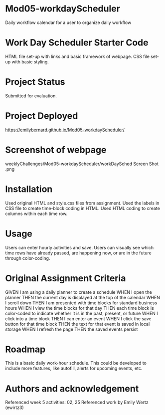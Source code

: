 # Mod05-workdayScheduler
Daily workflow calendar for a user to organize daily workflow

# Work Day Scheduler Starter Code
HTML file set-up with links and basic framework of webpage.
CSS file set-up with basic styling.

# Project Status
Submitted for evaluation.

# Project Deployed
https://emilybernard.github.io/Mod05-workdayScheduler/

# Screenshot of webpage
weeklyChallenges/Mod05-workdayScheduler/workDaySched Screen Shot .png

# Installation
Used original HTML and style.css files from assignment.
Used the labels in CSS file to create time-block coding in HTML.
Used HTML coding to create columns within each time row.


# Usage
Users can enter hourly activities and save.
Users can visually see which time rows have already passed, are happening now, or are in the future through color-coding.


# Original Assignment Criteria
GIVEN I am using a daily planner to create a schedule
WHEN I open the planner
THEN the current day is displayed at the top of the calendar
WHEN I scroll down
THEN I am presented with time blocks for standard business hours
WHEN I view the time blocks for that day
THEN each time block is color-coded to indicate whether it is in the past, present, or future
WHEN I click into a time block
THEN I can enter an event
WHEN I click the save button for that time block
THEN the text for that event is saved in local storage
WHEN I refresh the page
THEN the saved events persist

# Roadmap
This is a basic daily work-hour schedule.  This could be developed to include more features, like autofill, alerts for upcoming events, etc.

# Authors and acknowledgement
Referenced week 5 activities: 02, 25
Referenced work by Emily Wertz (ewirtz3)


